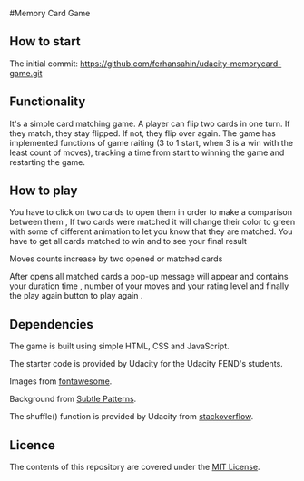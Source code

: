 #Memory Card Game

## How to start

The initial commit: https://github.com/ferhansahin/udacity-memorycard-game.git

## Functionality

It's a simple card matching game. A player can flip two cards in one turn. If they match, they stay flipped. If not, they flip over again.
The game has implemented functions of game raiting (3 to 1 start, when 3 is a win with the least count of moves), tracking a time from start to winning the game and restarting the game.

## How to play

You have to click on two cards to open them in order to make a comparison between them , If two cards were matched it will change their color to green with some of different animation to let you know that they are matched. You have to get all cards matched to win and to see your final result

Moves counts increase by two opened or matched cards

After opens all matched cards a pop-up message will appear and contains your duration time , number of your moves and your rating level and finally the play again button to play again .

## Dependencies
The game is built using simple HTML, CSS and JavaScript.

The starter code is provided by Udacity for the Udacity FEND's students.

Images from [fontawesome](https://fontawesome.com/).

Background from [Subtle Patterns](https://www.toptal.com/designers/subtlepatterns/darkness/).

The shuffle() function is provided by Udacity from [stackoverflow](https://stackoverflow.com/questions/2450954/how-to-randomize-shuffle-a-javascript-array/2450976#2450976).


## Licence
The contents of this repository are covered under the [MIT License](https://rem.mit-license.org/).
